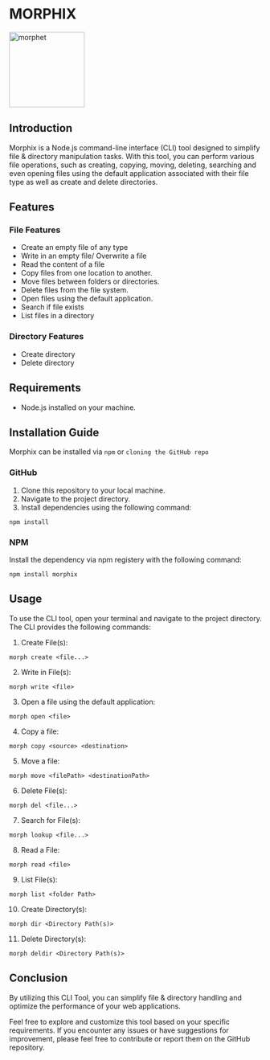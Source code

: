 # MORPHIX
<img src="https://github.com/oputaolivia/morphix/assets/72948572/02d3bb61-6dc8-43ce-8a4c-bda3465a8d78" alt="morphet" width="150" height="150">

## Introduction
Morphix is a Node.js command-line interface (CLI) tool designed to simplify file & directory manipulation tasks. With this tool, you can perform various file operations, such as creating, copying, moving, deleting, searching and even opening files using the default application associated with their file type as well as create and delete directories.

## Features
### File Features
- Create an empty file of any type
- Write in an empty file/ Overwrite a file
- Read the content of a file
- Copy files from one location to another.
- Move files between folders or directories.
- Delete files from the file system.
- Open files using the default application.
- Search if file exists
- List files in a directory

### Directory Features
- Create directory
- Delete directory

## Requirements
- Node.js installed on your machine.

## Installation Guide
Morphix can be installed via `npm` or `cloning the GitHub repo`

### GitHub
1. Clone this repository to your local machine.
2. Navigate to the project directory.
3. Install dependencies using the following command:

```
npm install
```

### NPM
Install the dependency via npm registery with the following command:
```
npm install morphix
```
## Usage
To use the CLI tool, open your terminal and navigate to the project directory. The CLI provides the following commands:
1. Create File(s):
```
morph create <file...> 
```
2. Write in File(s):
```
morph write <file>
```
 
3. Open a file using the default application:
```
morph open <file>
```

4. Copy a file:
```
morph copy <source> <destination>
```

5. Move a file:
```
morph move <filePath> <destinationPath>
```

6. Delete File(s):
```
morph del <file...>
```

7. Search for File(s):
```
morph lookup <file...>
```

8. Read a File:
```
morph read <file>
```

9. List File(s):
```
morph list <folder Path>
```

10. Create Directory(s):
```
morph dir <Directory Path(s)>
```

11. Delete Directory(s):
```
morph deldir <Directory Path(s)>
```

## Conclusion
By utilizing this CLI Tool, you can simplify file & directory handling and optimize the performance of your web applications.

Feel free to explore and customize this tool based on your specific requirements. If you encounter any issues or have suggestions for improvement, please feel free to contribute or report them on the GitHub repository.
